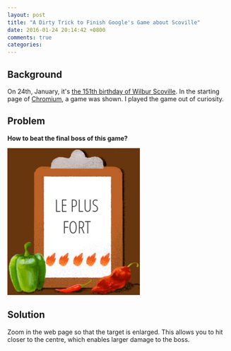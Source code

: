 ```yaml
---
layout: post
title: "A Dirty Trick to Finish Google's Game about Scoville"
date: 2016-01-24 20:14:42 +0800
comments: true
categories: 
---
```


Background
---

On 24th, January, it's [the 151th birthday of Wilbur Scoville][bday].
In the starting page of [Chromium], a game was shown.  I played the
game out of curiosity.

Problem
---

**How to beat the final boss of this game?**

<picture class="fancybox" title="Final boss beaten">
  <source srcset="/images/posts/Scoville/fort640.png"
    media="(min-width: 640px)"></source> 
  <img alt="Final boss beaten"
    src="/images/posts/Scoville/fort300.png" />
</picture>

<!-- more -->

Solution
---

Zoom in the web page so that the target is enlarged.  This allows you
to hit closer to the centre, which enables larger damage to the boss.

[bday]: https://www.google.com/doodles/wilbur-scovilles-151st-birthday
[chromium]: https://www.chromium.org
